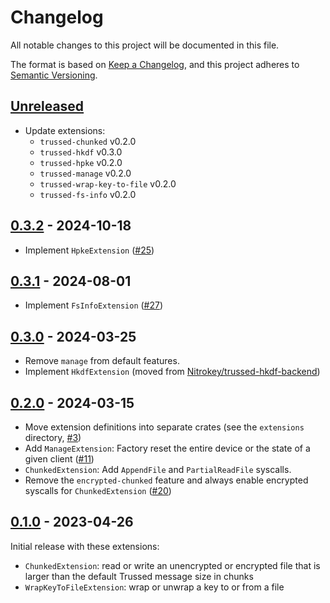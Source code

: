 <!--
Copyright (C) Nitrokey GmbH
SPDX-License-Identifier: CC0-1.0
-->

# Changelog
All notable changes to this project will be documented in this file.

The format is based on [Keep a Changelog](https://keepachangelog.com/en/1.0.0/),
and this project adheres to [Semantic Versioning](https://semver.org/spec/v2.0.0.html).

## [Unreleased][]

[Unreleased]: https://github.com/trussed-dev/trussed-staging/compare/v0.3.2...HEAD

- Update extensions:
  - `trussed-chunked` v0.2.0
  - `trussed-hkdf` v0.3.0
  - `trussed-hpke` v0.2.0
  - `trussed-manage` v0.2.0
  - `trussed-wrap-key-to-file` v0.2.0
  - `trussed-fs-info` v0.2.0

## [0.3.2][] - 2024-10-18

[0.3.2]: https://github.com/trussed-dev/trussed-staging/compare/v0.3.1...v0.3.2

- Implement `HpkeExtension` ([#25](https://github.com/trussed-dev/trussed-staging/pull/25))

## [0.3.1][] - 2024-08-01

[0.3.1]: https://github.com/trussed-dev/trussed-staging/compare/v0.3.0...v0.3.1

- Implement `FsInfoExtension` ([#27](https://github.com/trussed-dev/trussed-staging/pull/27))

## [0.3.0][] - 2024-03-25

[0.3.0]: https://github.com/trussed-dev/trussed-staging/compare/v0.2.0...v0.3.0

- Remove `manage` from default features.
- Implement `HkdfExtension` (moved from [Nitrokey/trussed-hkdf-backend][])

[Nitrokey/trussed-hkdf-backend]: https://github.com/Nitrokey/trussed-hkdf-backend

## [0.2.0][] - 2024-03-15

[0.2.0]: https://github.com/trussed-dev/trussed-staging/compare/v0.1.0...v0.2.0

- Move extension definitions into separate crates (see the `extensions` directory, [#3][])
- Add `ManageExtension`: Factory reset the entire device or the state of a given client ([#11][])
- `ChunkedExtension`: Add `AppendFile` and `PartialReadFile` syscalls.
- Remove the `encrypted-chunked` feature and always enable encrypted syscalls
  for `ChunkedExtension` ([#20][])

[#3]: https://github.com/trussed-dev/trussed-staging/issues/3
[#11]: https://github.com/trussed-dev/trussed-staging/pull/11
[#20]: https://github.com/trussed-dev/trussed-staging/issues/20

## [0.1.0][] - 2023-04-26

Initial release with these extensions:
- `ChunkedExtension`: read or write an unencrypted or encrypted file that is larger than the default Trussed message size in chunks
- `WrapKeyToFileExtension`: wrap or unwrap a key to or from a file

[0.1.0]: https://github.com/trussed-dev/trussed-staging/releases/tag/v0.1.0
